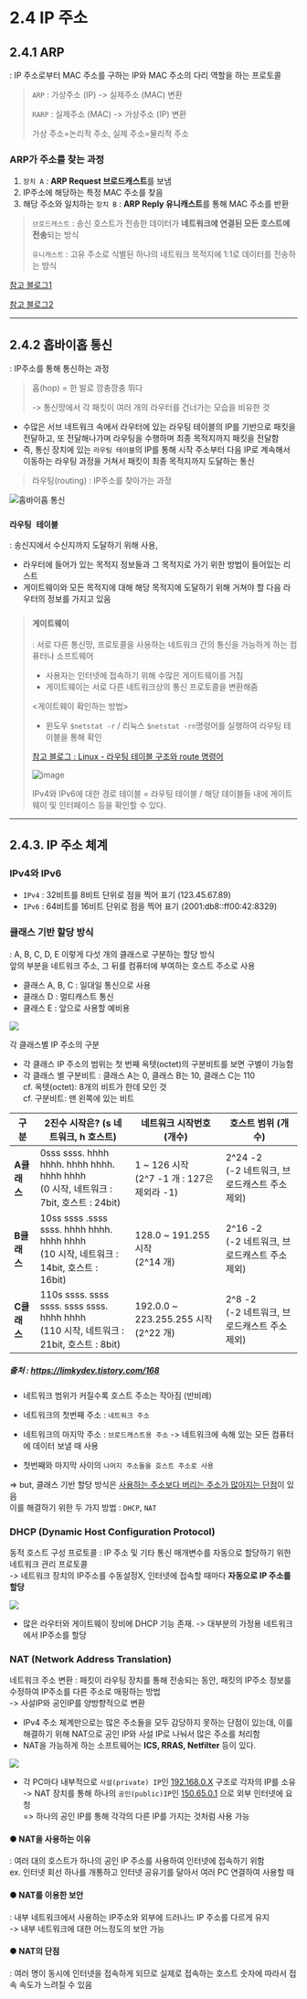 # 2.4 IP 주소

## 2.4.1 ARP


: IP 주소로부터 MAC 주소를 구하는 IP와 MAC 주소의 다리 역할을 하는 프로토콜


> `ARP` : 가상주소 (IP) -> 실제주소 (MAC) 변환
> 
> `RARP` : 실제주소 (MAC) -> 가상주소 (IP) 변환
> 
> 가상 주소=논리적 주소, 실제 주소=물리적 주소
> 

###  ARP가 주소를 찾는 과정
1. `장치 A` : **ARP Request 브로드캐스트**를 보냄
2. IP주소에 해당하는 특정 MAC 주소를 찾음
3. 해당 주소와 일치하는 `장치 B` : **ARP Reply 유니캐스트**를 통해 MAC 주소를 반환


> `브로드캐스트` : 송신 호스트가 전송한 데이터가 **네트워크에 연결된 모든 호스트에 전송**되는 방식 
> 
> `유니캐스트` : 고유 주소로 식별된 하나의 네트워크 목적지에 1:1로 데이터를 전송하는 방식
>

[참고 블로그1](https://aws-hyoh.tistory.com/70)

[참고 블로그2](https://kujung.tistory.com/entry/%EB%84%A4%ED%8A%B8%EC%9B%8C%ED%81%AC-ARP-%EA%B0%9C%EB%85%90-%EB%B0%8F-%EB%8F%99%EC%9E%91%EB%B0%A9%EC%8B%9D)

***

## 2.4.2 홉바이홉 통신


: IP주소를 통해 통신하는 과정

> 홉(hop) = 한 발로 깡충깡충 뛰다
> 
> -> 통신망에서 각 패킷이 여러 개의 라우터를 건너가는 모습을 비유한 것

* 수많은 서브 네트워크 속에서 라우터에 있는 라우팅 테이블의 IP를 기반으로 패킷을 전달하고, 또 전달해나가며 라우팅을 수행하며 최종 목적지까지 패킷을 전달함
* 즉, 통신 장치에 있는 `라우팅 테이블`의 IP를 통해 시작 주소부터 다음 IP로 계속해서 이동하는 라우팅 과정을 거쳐서 패킷이 최종 목적지까지 도달하는 통신

> 라우팅(routing) : IP주소를 찾아가는 과정

![홉바이홉 통신](https://velog.velcdn.com/images/jiyaho/post/dfaabd97-b501-465e-857d-0a021cd8347b/image.png)

### `라우팅 테이블`


: 송신지에서 수신지까지 도달하기 위해 사용, 

* 라우터에 들어가 있는 목적지 정보들과 그 목적지로 가기 위한 방법이 들어있는 리스트 
* 게이트웨이와 모든 목적지에 대해 해당 목적지에 도달하기 위해 거쳐야 할 다음 라우터의 정보를 가지고 있음

> ### `게이트웨이`
> 
> : 서로 다른 통신망, 프로토콜을 사용하는 네트워크 간의 통신을 가능하게 하는 컴퓨터나 소프트웨어
> * 사용자는 인터넷에 접속하기 위해 수많은 게이트웨이를 거침
> * 게이트웨이는 서로 다른 네트워크상의 통신 프로토콜을 변환해줌
> 
> <게이트웨이 확인하는 방법>
> * 윈도우 `$netstat -r` / 리눅스 `$netstat -rn`명령어를 실행하여 라우팅 테이블을 통해 확인
> 
> [참고 블로그 : Linux - 라우팅 테이블 구조와 route 명령어](https://samso.tistory.com/entry/Linux-route-%EB%AA%85%EB%A0%B9%EC%96%B4-%EC%82%AC%EC%9A%A9%EB%B2%95)
>
> 
> ![image](https://github.com/user-attachments/assets/1116a254-4e0e-4c3f-9251-b83bf7224c03)
> 
> 
> IPv4와 IPv6에 대한 경로 테이블 = 라우팅 테이블 / 해당 테이블들 내에 게이트웨이 및 인터페이스 등을 확인할 수 있다.

***
## 2.4.3. IP 주소 체계


### IPv4와 IPv6

* `IPv4` : 32비트를 8비트 단위로 점을 찍어 표기 (123.45.67.89)
* `IPv6` : 64비트를 16비트 단위로 점을 찍어 표기 (2001:db8::ff00:42:8329)

### 클래스 기반 할당 방식


: A, B, C, D, E 이렇게 다섯 개의 클래스로 구분하는 할당 방식 <br>
앞의 부분을 네트워크 주소, 그 뒤를 컴퓨터에 부여하는 호스트 주소로 사용

* 클래스 A, B, C : 일대일 통신으로 사용
* 클래스 D : 멀티캐스트 통신
* 클래스 E : 앞으로 사용할 예비용

![](https://img1.daumcdn.net/thumb/R1280x0/?scode=mtistory2&fname=https%3A%2F%2Ft1.daumcdn.net%2Fcfile%2Ftistory%2F99068D495BE8101D34)

각 클래스별 IP 주소의 구분<br>
* 각 클래스 IP 주소의 범위는 첫 번째 옥텟(octet)의 구분비트를 보면 구별이 가능함
* 각 클래스 별 구분비트 : 클래스 A는 0, 클래스 B는 10, 클래스 C는 110<br>
cf. 옥텟(octet): 8개의 비트가 한데 모인 것<br>
cf. 구분비트: 맨 왼쪽에 있는 비트

| 구분       | 2진수 시작은? (s 네트워크, h 호스트)                                                          | 네트워크 시작번호 (개수)	                         | 호스트 범위 (개수)                         |
|----------|-----------------------------------------------------------------------------------|-----------------------------------------|-------------------------------------|
| **A클래스** | 0sss ssss. hhhh hhhh. hhhh hhhh. hhhh hhhh<br>(0 시작, 네트워크 : 7bit, 호스트 : 24bit)    | 1 ~ 126 시작 <br>(2^7 -1 개 : 127은 제외라 -1) | 2^24 -2 <br>(-2 네트워크, 브로드캐스트 주소 제외) |
| **B클래스** | 	10ss ssss .ssss ssss. hhhh hhhh. hhhh hhhh<br>(10 시작, 네트워크 : 14bit, 호스트 : 16bit) | 128.0 ~ 191.255 시작<br>(2^14 개)          | 2^16 -2 <br>(-2 네트워크, 브로드캐스트 주소 제외) |
| **C클래스** | 110s ssss. ssss ssss. ssss ssss. hhhh hhhh<br>(110 시작, 네트워크 : 21bit, 호스트 : 8bit)  | 192.0.0 ~ 223.255.255 시작<br>(2^22 개)    | 2^8 -2 <br>(-2 네트워크, 브로드캐스트 주소 제외)  |

##### 출처 : https://limkydev.tistory.com/168

* 네트워크 범위가 커질수록 호스트 주소는 작아짐 (반비례)


* 네트워크의 첫번째 주소 : `네트워크 주소`
* 네트워크의 마지막 주소 : `브로드캐스트용 주소` -> 네트워크에 속해 있는 모든 컴퓨터에 데이터 보낼 때 사용
* 첫번째와 마지막 사이의 `나머지 주소들을 호스트 주소로 사용`

=> but, 클래스 기반 할당 방식은 <ins>사용하는 주소보다 버리는 주소가 많아지는 단점</ins>이 있음<br>
이를 해결하기 위한 두 가지 방법 : `DHCP`, `NAT`

### DHCP (Dynamic Host Configuration Protocol)


동적 호스트 구성 프로토콜 
: IP 주소 및 기타 통신 매개변수를 자동으로 할당하기 위한 네트워크 관리 프로토콜 <br>
-> 네트워크 장치의 IP주소를 수동설정X, 인터넷에 접속할 때마다 **자동으로 IP 주소를 할당**

![](https://img1.daumcdn.net/thumb/R1280x0/?scode=mtistory2&fname=https%3A%2F%2Ft1.daumcdn.net%2Fcfile%2Ftistory%2F2160C93D571C6CBC23)
* 많은 라우터와 게이트웨이 장비에 DHCP 기능 존재. -> 대부분의 가정용 네트워크에서 IP주소를 할당

### NAT (Network Address Translation)

네트워크 주소 변환
: 패킷이 라우팅 장치를 통해 전송되는 동안, 패킷의 IP주소 정보를 수정하여 IP주소를 다른 주소로 매핑하는 방법<br>
-> 사설IP와 공인IP를 양방향적으로 변환


* IPv4 주소 체계만으로는 많은 주소들을 모두 감당하지 못하는 단점이 있는데, 이를 해결하기 위해 NAT으로 공인 IP와 사설 IP로 나눠서 많은 주소를 처리함
* NAT을 가능하게 하는 소프트웨어는 **ICS, RRAS, Netfilter** 등이 있다.

![](https://velog.velcdn.com/images/jiyaho/post/4a813cb0-48e5-480a-8e10-0644f9279f4e/image.svg)

*  각 PC마다 내부적으로 `사설(private) IP`인 <ins>192.168.0.X</ins> 구조로 각자의 IP를 소유<br>
        -> NAT 장치를 통해 하나의 `공인(public)IP`인 <ins>150.65.0.1</ins> 으로 외부 인터넷에 요청 <br>
        => 하나의 공인 IP를 통해 각각의 다른 IP를 가지는 것처럼 사용 가능


#### ● NAT을 사용하는 이유


: 여러 대의 호스트가 하나의 공인 IP 주소를 사용하여 인터넷에 접속하기 위함 <br>
ex. 인터넷 회선 하나를 개통하고 인터넷 공유기를 달아서 여러 PC 연결하여 사용할 때

#### ● NAT를 이용한 보안


: 내부 네트워크에서 사용하는 IP주소와 외부에 드러나느 IP 주소를 다르게 유지<br> -> 내부 네트워크에 대한 어느정도의 보안 가능


#### ● NAT의 단점


: 여러 명이 동시에 인터넷을 접속하게 되므로 실제로 접속하는 호스트 숫자에 따라서 접속 속도가 느려질 수 있음
